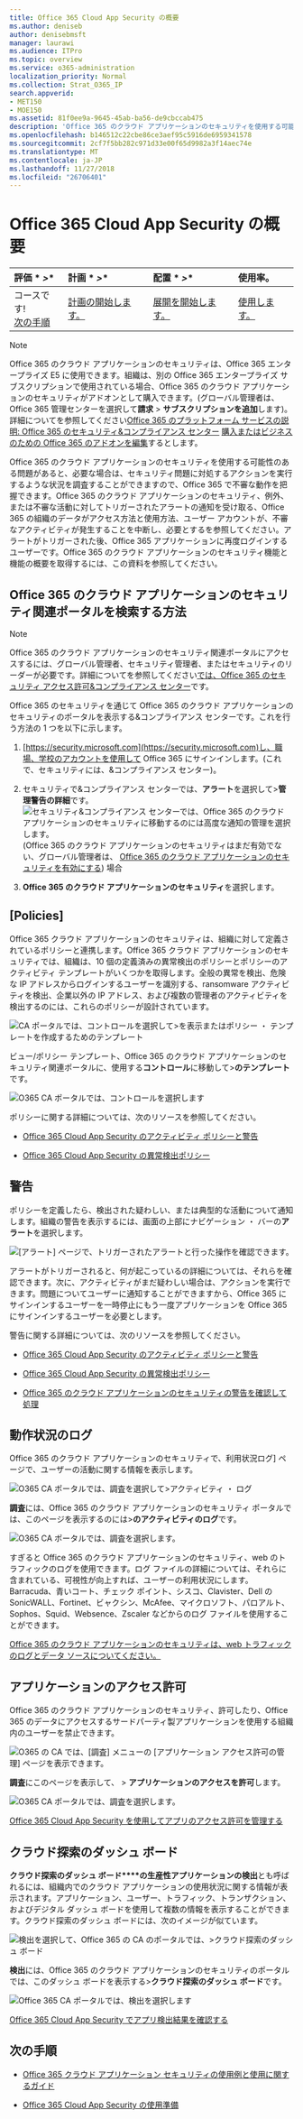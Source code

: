 ```yaml
---
title: Office 365 Cloud App Security の概要
ms.author: deniseb
author: denisebmsft
manager: laurawi
ms.audience: ITPro
ms.topic: overview
ms.service: o365-administration
localization_priority: Normal
ms.collection: Strat_O365_IP
search.appverid:
- MET150
- MOE150
ms.assetid: 81f0ee9a-9645-45ab-ba56-de9cbccab475
description: 'Office 365 のクラウド アプリケーションのセキュリティを使用する可能性のある問題があると、必要な場合は、セキュリティ問題に対処するアクションを実行するような状況を調査することができますので、Office 365 で不審な動作を把握できます。 '
ms.openlocfilehash: b146512c22cbe86ce3aef95c5916de6959341578
ms.sourcegitcommit: 2cf7f5bb282c971d33e00f65d9982a3f14aec74e
ms.translationtype: MT
ms.contentlocale: ja-JP
ms.lasthandoff: 11/27/2018
ms.locfileid: "26706401"
---
```

# <a name="overview-of-office-365-cloud-app-security"></a>Office 365 Cloud App Security の概要
  
|評価 * *\>**|計画 * *\>**|配置 * *\>**|使用率。|
|:-----|:-----|:-----|:-----|
|コースです!  <br/> [次の手順](get-ready-for-office-365-cas.md) <br/> |[計画の開始します。](get-ready-for-office-365-cas.md) <br/> |[展開を開始します。](turn-on-office-365-cas.md) <br/> |[使用します。](utilization-activities-for-ocas.md) <br/> |
   
> [!NOTE]
> Office 365 のクラウド アプリケーションのセキュリティは、Office 365 エンタープライズ E5 に使用できます。組織は、別の Office 365 エンタープライズ サブスクリプションで使用されている場合、Office 365 のクラウド アプリケーションのセキュリティがアドオンとして購入できます。(グローバル管理者は、Office 365 管理センターを選択して**請求** \> **サブスクリプションを追加**します)。詳細についてを参照してください[Office 365 のプラットフォーム サービスの説明: Office 365 のセキュリティ&amp;コンプライアンス センター](https://technet.microsoft.com/en-us/library/dn933793.aspx) [購入またはビジネスのための Office 365 のアドオンを編集](https://support.office.com/article/4e7b57d6-b93b-457d-aecd-0ea58bff07a6)するとします。 
  
Office 365 のクラウド アプリケーションのセキュリティを使用する可能性のある問題があると、必要な場合は、セキュリティ問題に対処するアクションを実行するような状況を調査することができますので、Office 365 で不審な動作を把握できます。Office 365 のクラウド アプリケーションのセキュリティ、例外、または不審な活動に対してトリガーされたアラートの通知を受け取る、Office 365 の組織のデータがアクセス方法と使用方法、ユーザー アカウントが、不審なアクティビティが発生することを中断し、必要とするを参照してください。アラートがトリガーされた後、Office 365 アプリケーションに再度ログインするユーザーです。Office 365 のクラウド アプリケーションのセキュリティ機能と機能の概要を取得するには、この資料を参照してください。
  
    
## <a name="how-to-find-the-office-365-cloud-app-security-portal"></a>Office 365 のクラウド アプリケーションのセキュリティ関連ポータルを検索する方法

> [!NOTE]
> Office 365 のクラウド アプリケーションのセキュリティ関連ポータルにアクセスするには、グローバル管理者、セキュリティ管理者、またはセキュリティのリーダーが必要です。詳細についてを参照してください[では、Office 365 のセキュリティ アクセス許可&amp;コンプライアンス センター](permissions-in-the-security-and-compliance-center.md)です。 
  
Office 365 のセキュリティを通じて Office 365 のクラウド アプリケーションのセキュリティのポータルを表示する&amp;コンプライアンス センターです。これを行う方法の 1 つを以下に示します。
  
1. [https://security.microsoft.com](https://security.microsoft.com)し、職場、学校のアカウントを使用して Office 365 にサインインします。(これで、セキュリティには、&amp;コンプライアンス センター)。 
    
2. セキュリティで&amp;コンプライアンス センターでは、**アラート**を選択して\>**管理警告の詳細**です。 <br/>![セキュリティ&amp;コンプライアンス センターでは、Office 365 のクラウド アプリケーションのセキュリティに移動するのには高度な通知の管理を選択します。](media/958632d4-03e3-4ade-8e22-d5509db6fca7.png)<br/>(Office 365 のクラウド アプリケーションのセキュリティはまだ有効でない、グローバル管理者は、 [Office 365 のクラウド アプリケーションのセキュリティを有効にする](turn-on-office-365-cas.md)) 場合
    
3. **Office 365 のクラウド アプリケーションのセキュリティ**を選択します。 
    
## <a name="policies"></a>[Policies]

Office 365 クラウド アプリケーションのセキュリティは、組織に対して定義されているポリシーと連携します。Office 365 クラウド アプリケーションのセキュリティでは、組織は、10 個の定義済みの異常検出のポリシーとポリシーのアクティビティ テンプレートがいくつかを取得します。全般の異常を検出、危険な IP アドレスからログインするユーザーを識別する、ransomware アクティビティを検出、企業以外の IP アドレス、および複数の管理者のアクティビティを検出するのには、これらのポリシーが設計されています。
  
![CA ポータルでは、コントロールを選択して\>を表示またはポリシー ・ テンプレートを作成するためのテンプレート](media/88f615b4-aa8a-480c-b239-323dfcd628e1.png)
  
ビュー/ポリシー テンプレート、Office 365 のクラウド アプリケーションのセキュリティ関連ポータルに、使用する**コントロール**に移動して\>**のテンプレート**です。 
  
![O365 CA ポータルでは、コントロールを選択します](media/287c2ea9-5172-4697-8e0e-b9ab654105bc.png)
  
ポリシーに関する詳細については、次のリソースを参照してください。
  
- [Office 365 Cloud App Security のアクティビティ ポリシーと警告](activity-policies-and-alerts.md)
    
- [Office 365 Cloud App Security の異常検出ポリシー](anomaly-detection-policies-in-ocas.md)
    
## <a name="alerts"></a>警告

ポリシーを定義したら、検出された疑わしい、または典型的な活動について通知します。組織の警告を表示するには、画面の上部にナビゲーション ・ バーの**アラート**を選択します。 
  
![[アラート] ページで、トリガーされたアラートと行った操作を確認できます。](media/3b53d4c9-4b13-435d-8547-8c0f9ae6b914.png)
  
アラートがトリガーされると、何が起こっているの詳細については、それらを確認できます。次に、アクティビティがまだ疑わしい場合は、アクションを実行できます。問題についてユーザーに通知することができますから、Office 365 にサインインするユーザーを一時停止にもう一度アプリケーションを Office 365 にサインインするユーザーを必要とします。
  
警告に関する詳細については、次のリソースを参照してください。
  
- [Office 365 Cloud App Security のアクティビティ ポリシーと警告](activity-policies-and-alerts.md)
    
- [Office 365 Cloud App Security の異常検出ポリシー](anomaly-detection-policies-in-ocas.md)
    
- [Office 365 のクラウド アプリケーションのセキュリティの警告を確認して処理](review-office-365-cas-alerts.md)
    
## <a name="activity-logs"></a>動作状況のログ

Office 365 のクラウド アプリケーションのセキュリティで、利用状況ログ] ページで、ユーザーの活動に関する情報を表示します。
  
![O365 CA ポータルでは、調査を選択して\>アクティビティ ・ ログ](media/ec19e77d-4e11-49fc-ab7c-0e8b0c29c93c.png)
  
**調査**には、Office 365 のクラウド アプリケーションのセキュリティ ポータルでは、このページを表示するのには\>**のアクティビティのログ**です。 
  
![O365 CA ポータルでは、調査を選択します。](media/8c7b87c9-71a6-4952-adb2-185e941ffe9a.png)
  
すぎると Office 365 のクラウド アプリケーションのセキュリティ、web のトラフィックのログを使用できます。ログ ファイルの詳細については、それらに含まれている、可視性が向上すれば、ユーザーの利用状況にします。Barracuda、青いコート、チェック ポイント、シスコ、Clavister、Dell の SonicWALL、Fortinet、ビャクシン、McAfee、マイクロソフト、パロアルト、Sophos、Squid、Websence、Zscaler などからのログ ファイルを使用することができます。
  
[Office 365 のクラウド アプリケーションのセキュリティは、web トラフィックのログとデータ ソースについてください。](web-traffic-logs-and-data-sources-for-ocas.md)
  
## <a name="app-permissions"></a>アプリケーションのアクセス許可

Office 365 のクラウド アプリケーションのセキュリティ、許可したり、Office 365 のデータにアクセスするサードパーティ製アプリケーションを使用する組織内のユーザーを禁止できます。
  
![O365 の CA では、[調査] メニューの [アプリケーション アクセス許可の管理] ページを表示できます。](media/78272cda-986f-4b3b-bbbe-8c236c74f5d3.png)
  
**調査**にこのページを表示して、 \> **アプリケーションのアクセスを許可**します。 
  
![O365 CA ポータルでは、調査を選択します。](media/8c7b87c9-71a6-4952-adb2-185e941ffe9a.png)
  
[Office 365 Cloud App Security を使用してアプリのアクセス許可を管理する](manage-app-permissions-in-ocas.md)
  
## <a name="cloud-discovery-dashboard"></a>クラウド探索のダッシュ ボード

**クラウド探索のダッシュ ボード****の生産性アプリケーションの検出**とも呼ばれるには、組織内でのクラウド アプリケーションの使用状況に関する情報が表示されます。アプリケーション、ユーザー、トラフィック、トランザクション、およびデジタル ダッシュ ボードを使用して複数の情報を表示することができます。クラウド探索のダッシュ ボードには、次のイメージが似ています。 
  
![検出を選択して、Office 365 の CA のポータルでは、\>クラウド探索のダッシュ ボード](media/61269290-fd82-4d4b-8045-aea1ebc82287.png)
  
**検出**には、Office 365 のクラウド アプリケーションのセキュリティのポータルでは、このダッシュ ボードを表示する\>**クラウド探索のダッシュ ボード**です。 
  
![Office 365 CA ポータルでは、検出を選択します](media/73b5299f-94b5-49dd-a00f-154d188eb2c5.png)
  
[Office 365 Cloud App Security でアプリ検出結果を確認する](review-app-discovery-findings-in-ocas.md)
  
## <a name="next-steps"></a>次の手順

- [Office 365 クラウド アプリケーション セキュリティの使用例と使用に関するガイド](https://aka.ms/O365CASGuide)
    
- [Office 365 Cloud App Security の使用準備](get-ready-for-office-365-cas.md)
    

